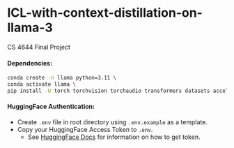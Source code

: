 # ICL-with-context-distillation-on-llama-3

CS 4644 Final Project

#### Dependencies:

```bash
conda create -n llama python=3.11 \
conda activate llama \
pip install -U torch torchvision torchaudio transformers datasets accelerate huggingface_hub python-dotenv pandas
```

#### HuggingFace Authentication:

-   Create `.env` file in root directory using `.env.example` as a template.
-   Copy your HuggingFace Access Token to `.env`.
    -   See [HuggingFace Docs](https://huggingface.co/docs/hub/en/security-tokens) for information on how to get token.
